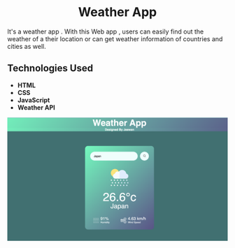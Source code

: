 <h1 align= "center">Weather App</h1>
    <p>It's a weather app . With this Web app , users can easily find out the weather of a their location or can get weather information of countries and cities as well.</p>

 
   <h2>Technologies Used</h2>
    <ul>
        <li><strong>HTML</li>
        <li><strong>CSS</li>
        <li><strong>JavaScript</li>
          <li><strong>Weather API</li>
    </ul>

![preview img](/preview1.png)
